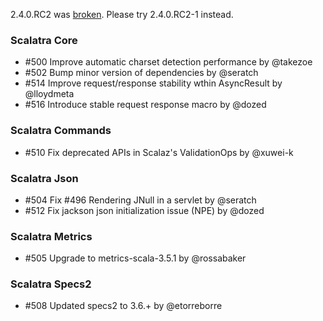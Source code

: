 2.4.0.RC2 was [broken](https://github.com/scalatra/scalatra/issues/518). Please try 2.4.0.RC2-1 instead.

### Scalatra Core

* #500 Improve automatic charset detection performance by @takezoe
* #502 Bump minor version of dependencies by @seratch
* #514 Improve request/response stability wthin AsyncResult by @lloydmeta
* #516 Introduce stable request response macro by @dozed

### Scalatra Commands

* #510 Fix deprecated APIs in Scalaz's ValidationOps by @xuwei-k

### Scalatra Json

* #504 Fix #496 Rendering JNull in a servlet by @seratch
* #512 Fix jackson json initialization issue (NPE) by @dozed

### Scalatra Metrics

* #505 Upgrade to metrics-scala-3.5.1 by @rossabaker

### Scalatra Specs2

* #508 Updated specs2 to 3.6.+ by @etorreborre
